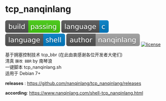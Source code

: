 # tcp_nanqinlang

[![build](https://github.com/SuzukazeAoran/SVG/blob/master/build%20passing.svg)](https://github.com/nanqinlang-tcp/tcp_nanqinlang)
[![language1](https://github.com/SuzukazeAoran/SVG/blob/master/language-c-blue.svg)](https://github.com/nanqinlang-tcp/tcp_nanqinlang)
[![language2](https://github.com/SuzukazeAoran/SVG/blob/master/language-shell-blue.svg)](https://github.com/nanqinlang-tcp/tcp_nanqinlang)
[![author](https://github.com/SuzukazeAoran/SVG/blob/master/author-nanqinlang-lightgrey.svg)](https://github.com/nanqinlang-tcp/tcp_nanqinlang)
[![license](https://github.com/SuzukazeAoran/SVG/blob/master/license-GNU3.0-orange.svg)](https://github.com/nanqinlang-tcp/tcp_nanqinlang)

基于拥塞控制技术 tcp_bbr (在此由衷感谢各位开发者大佬们)  
清真 `膜改 BBR` by 南琴浪  
一键脚本
tcp_nanqinlang.sh  
适用于 Debian 7+

**releases** : https://github.com/nanqinlang/tcp_nanqinlang/releases

**according**: https://www.nanqinlang.com/shell-tcp_nanqinlang.html
